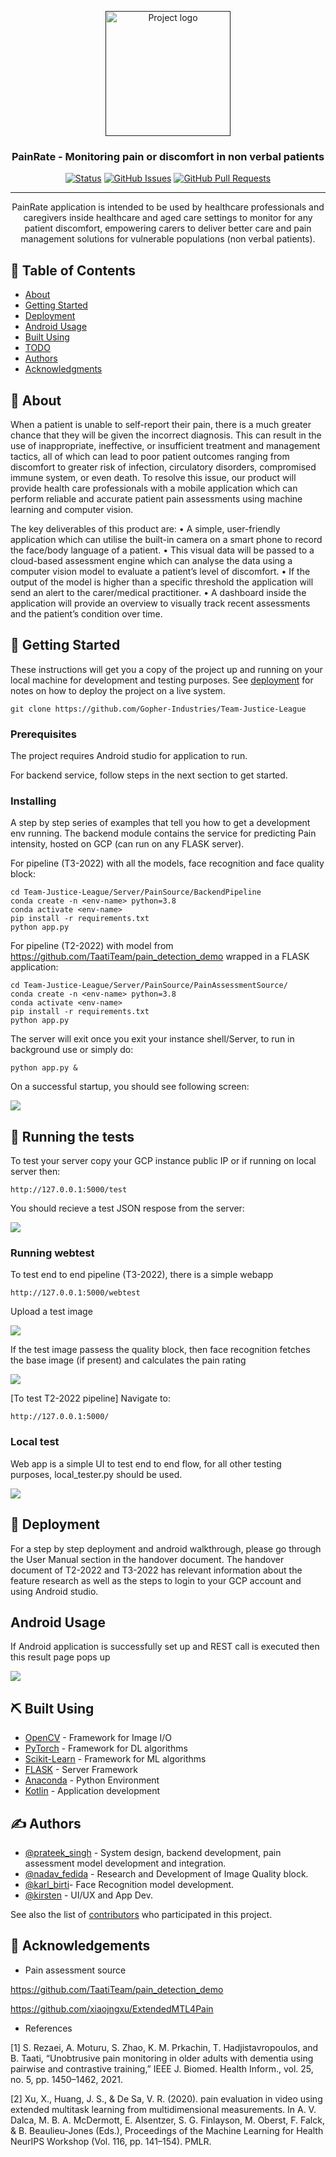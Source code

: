 <p align="center">
  <a href="" rel="noopener">
 <img width=200px height=200px src="https://avatars.githubusercontent.com/u/100745757?s=200&v=4" alt="Project logo"></a>
</p>

<h3 align="center">PainRate - Monitoring pain or discomfort in non
verbal patients</h3>

<div align="center">

[![Status](https://img.shields.io/badge/status-active-success.svg)]()
[![GitHub Issues](https://img.shields.io/github/issues-raw/Gopher-Industries/Team-Justice-League)](https://github.com/Gopher-Industries/Team-Justice-League/issues)
[![GitHub Pull Requests](https://img.shields.io/github/issues-pr/Gopher-Industries/Team-Justice-League)](https://github.com/Gopher-Industries/Team-Justice-League/pulls)
</div>

---

<p align="center"> PainRate application is intended to be used by healthcare professionals and caregivers inside healthcare and aged care settings to monitor for any patient discomfort, empowering carers to deliver better care and pain management solutions for vulnerable populations (non verbal patients).
    <br> 
</p>

## 📝 Table of Contents

- [About](#about)
- [Getting Started](#getting_started)
- [Deployment](#deployment)
- [Android Usage](#usage)
- [Built Using](#built_using)
- [TODO](../TODO.md)
- [Authors](#authors)
- [Acknowledgments](#acknowledgement)

## 🧐 About <a name = "about"></a>

When a patient is unable to self-report their pain, there is a much greater chance that they will be given the incorrect diagnosis. This can result in the use of inappropriate, ineffective, or insufficient treatment and management tactics, all of which can lead to poor patient outcomes ranging from discomfort to greater risk of infection, circulatory disorders, compromised immune system, or even death. To resolve this issue, our product will provide health care professionals with a mobile application which can perform reliable and accurate patient pain assessments using machine learning and computer vision.

The key deliverables of this product are:
• A simple, user-friendly application which can utilise the built-in camera on a smart phone to record the face/body language of a patient.
• This visual data will be passed to a cloud-based assessment engine which can analyse the data using a computer vision model to evaluate a patient’s level of discomfort.
• If the output of the model is higher than a specific threshold the application will send an alert to the carer/medical practitioner.
• A dashboard inside the application will provide an overview to visually track recent assessments and the patient’s condition over time.

## 🏁 Getting Started <a name = "getting_started"></a>

These instructions will get you a copy of the project up and running on your local machine for development and testing purposes. See [deployment](#deployment) for notes on how to deploy the project on a live system.

```
git clone https://github.com/Gopher-Industries/Team-Justice-League
```
### Prerequisites

The project requires Android studio for application to run.

For backend service, follow steps in the next section to get started.


### Installing

A step by step series of examples that tell you how to get a development env running.
The backend module contains the service for predicting Pain intensity, hosted on GCP (can run on any FLASK server).

For pipeline (T3-2022) with all the models, face recognition and face quality block:
```
cd Team-Justice-League/Server/PainSource/BackendPipeline
conda create -n <env-name> python=3.8
conda activate <env-name>
pip install -r requirements.txt
python app.py
```

For pipeline (T2-2022) with model from https://github.com/TaatiTeam/pain_detection_demo wrapped in a FLASK application:

```
cd Team-Justice-League/Server/PainSource/PainAssessmentSource/
conda create -n <env-name> python=3.8
conda activate <env-name>
pip install -r requirements.txt
python app.py
```
The server will exit once you exit your instance shell/Server, to run in background use <nohup> or simply do:

```
python app.py &
```
On a successful startup, you should see following screen:

<p><img src="Extras/Images/FlaskScreen.JPG" /></p>

## 🔧 Running the tests <a name = "tests"></a>

To test your server copy your GCP instance public IP or if running on local server then:

```
http://127.0.0.1:5000/test
```
You should recieve a test JSON respose from the server:

<p><img src="Extras/Images/TestScreen-1.JPG" /></p>

### Running webtest

To test end to end pipeline (T3-2022), there is a simple webapp


```
http://127.0.0.1:5000/webtest
```

Upload a test image

<p><img src="Extras/Images/WebTestScreen1.JPG" /></p>

If the test image passess the quality block, then face recognition fetches the base image (if present) and calculates the pain rating

<p><img src="Extras/Images/WebTestScreen2.JPG" /></p>

[To test T2-2022 pipeline] 
Navigate to:

```
http://127.0.0.1:5000/
```
### Local test

Web app is a simple UI to test end to end flow, for all other testing purposes, local_tester.py should be used.

<p><img src="Extras/Images/LocalTestScreen.JPG" /></p>

## 🚀 Deployment <a name = "deployment"></a>

For a step by step deployment and android walkthrough, please go through the User Manual section in the handover document.
The handover document of T2-2022 and T3-2022 has relevant information about the feature research as well as the steps to login to your GCP account and using Android studio.

## Android Usage <a name="usage"></a>

If Android application is successfully set up and REST call is executed then this result page pops up

<p><img src="Extras/Images/AndroidResult1.jpg" /></p>

## ⛏️ Built Using <a name = "built_using"></a>

- [OpenCV](https://opencv.org/) - Framework for Image I/O
- [PyTorch](https://pytorch.org/) - Framework for DL algorithms
- [Scikit-Learn](https://scikit-learn.org/) - Framework for ML algorithms
- [FLASK](https://flask.palletsprojects.com/en/2.2.x/) - Server Framework 
- [Anaconda](https://www.anaconda.com/) - Python Environment
- [Kotlin](https://kotlinlang.org/) - Application development

## ✍️ Authors <a name = "authors"></a>

- [@prateek_singh](https://github.com/PS662) - System design, backend development, pain assessment model development and integration.
- [@nadav_fedida](https://github.com/nadavfedida) - Research and Development of Image Quality block.
- [@karl_birti]()- Face Recognition model development.
- [@kirsten](https://github.com/kclegaspi) - UI/UX and App Dev.

See also the list of [contributors](https://github.com/Gopher-Industries/Team-Justice-League/graphs/contributors) who participated in this project.

## 🎉 Acknowledgements <a name = "acknowledgement"></a>

- Pain assessment source

https://github.com/TaatiTeam/pain_detection_demo

https://github.com/xiaojngxu/ExtendedMTL4Pain

- References

[1]	S. Rezaei, A. Moturu, S. Zhao, K. M. Prkachin, T. Hadjistavropoulos, and B. Taati, “Unobtrusive pain monitoring in older adults with dementia using pairwise and contrastive training,” IEEE J. Biomed. Health Inform., vol. 25, no. 5, pp. 1450–1462, 2021.

[2] Xu, X., Huang, J. S., & De Sa, V. R. (2020). pain evaluation in video using extended multitask learning from multidimensional measurements. In A. V. Dalca, M. B. A. McDermott, E. Alsentzer, S. G. Finlayson, M. Oberst, F. Falck, & B. Beaulieu-Jones (Eds.), Proceedings of the Machine Learning for Health NeurIPS Workshop (Vol. 116, pp. 141–154). PMLR.